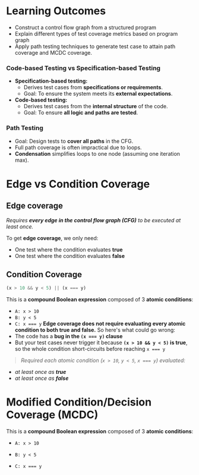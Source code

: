 # Learning Outcomes 
- Construct a control flow graph from a structured program
- Explain different types of test coverage metrics based on program graph 
- Apply path testing techniques to generate test case to attain path coverage and MCDC coverage.

### **Code-based Testing vs Specification-based Testing**
- **Specification-based testing:**
    - Derives test cases from **specifications or requirements**.
    - Goal: To ensure the system meets its **external expectations**.
- **Code-based testing:**
    - Derives test cases from the **internal structure** of the code.
    - Goal: To ensure **all logic and paths are tested**.

### Path Testing 
- Goal: Design tests to **cover all paths** in the CFG.
- Full path coverage is often impractical due to loops.
- **Condensation** simplifies loops to one node (assuming one iteration max).

# Edge vs Condition Coverage

## Edge coverage
*Requires **every edge in the control flow graph (CFG)** to be executed at least once.*

To get **edge coverage**, we only need:
- One test where the condition evaluates **true**
- One test where the condition evaluates **false**

## Condition Coverage
```js
(x > 10 && y < 5) || (x === y)
```
This is a **compound Boolean expression** composed of 3 **atomic conditions**:
- `A: x > 10`
- `B: y < 5`
- `C: x === y`
**Edge coverage does not require evaluating every atomic condition to both true and false.**
So here's what could go wrong:
- The code has a **bug in the `(x === y)` clause**
- But your test cases never trigger it because **`(x > 10 && y < 5)` is true**, so the whole condition short-circuits before reaching `x === y`

>*Required each atomic condition (`x > 10`, `y < 5`, `x === y`) evaluated:*
- *at least once as **true***
- *at least once as **false***

# Modified Condition/Decision Coverage (MCDC)

This is a **compound Boolean expression** composed of 3 **atomic conditions**:

- `A: x > 10`
    
- `B: y < 5`
    
- `C: x === y`